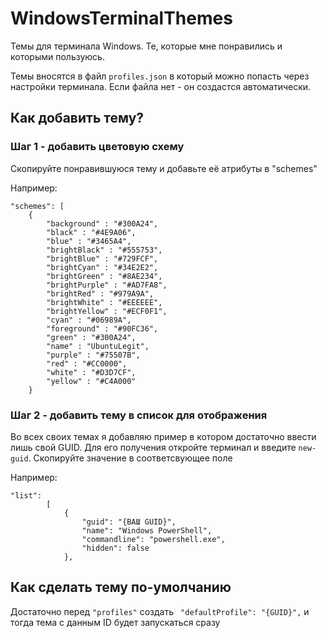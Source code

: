 # WindowsTerminalThemes
Темы для терминала Windows. Те, которые мне понравились и которыми пользуюсь.

Темы вносятся в файл ```profiles.json``` в который можно попасть через настройки терминала. Если файла нет - он создастся автоматически.


## Как добавить тему?
### Шаг 1 - добавить цветовую схему
Скопируйте понравившуюся тему и добавьте её атрибуты в "schemes"

Например:
```
"schemes": [
    {
        "background" : "#300A24",
        "black" : "#4E9A06",
        "blue" : "#3465A4",
        "brightBlack" : "#555753",
        "brightBlue" : "#729FCF",
        "brightCyan" : "#34E2E2",
        "brightGreen" : "#8AE234",
        "brightPurple" : "#AD7FA8",
        "brightRed" : "#979A9A",
        "brightWhite" : "#EEEEEE",
        "brightYellow" : "#ECF0F1",
        "cyan" : "#06989A",
        "foreground" : "#90FC36",
        "green" : "#300A24",
        "name" : "UbuntuLegit",
        "purple" : "#75507B",
        "red" : "#CC0000",
        "white" : "#D3D7CF",
        "yellow" : "#C4A000"
    }
```

### Шаг 2 - добавить тему в список для отображения
Во всех своих темах я добавляю пример в котором достаточно ввести лишь свой GUID. Для его получения откройте терминал и введите ```new-guid```. Скопируйте значение в соответсвующее поле

Например:

```
"list":
        [
            {
                "guid": "{ВАШ GUID}",
                "name": "Windows PowerShell",
                "commandline": "powershell.exe",
                "hidden": false
            },
```            

## Как сделать тему по-умолчанию
Достаточно перед ```"profiles"``` создать ``` "defaultProfile": "{GUID}",``` и тогда тема с данным ID будет запускаться сразу
